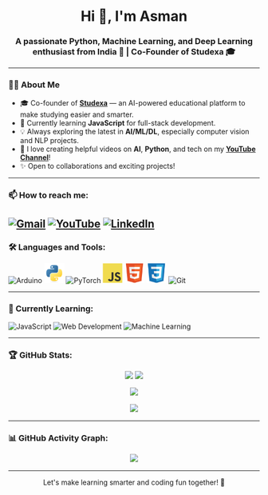 <h1 align="center">Hi 👋, I'm Asman</h1>
<h3 align="center">A passionate Python, Machine Learning, and Deep Learning enthusiast from India 🚀 | Co-Founder of Studexa 🎓</h3>

---

### 👨‍💻 About Me
- 🎓 Co-founder of **[Studexa](https://www.studexa.com)** — an AI-powered educational platform to make studying easier and smarter.
- 🧠 Currently learning **JavaScript** for full-stack development.
- 💡 Always exploring the latest in **AI/ML/DL**, especially computer vision and NLP projects.
- 🎥 I love creating helpful videos on **AI**, **Python**, and tech on my **[YouTube Channel](https://www.youtube.com/channel/ucrvkqlxuim-akyxlatnqmng)**!
- ✨ Open to collaborations and exciting projects!

---

### 📫 How to reach me:
[![Gmail](https://img.shields.io/badge/Gmail-asmanabu60@gmail.com-red?logo=gmail&logoColor=white)](mailto:asmanabu60@gmail.com)
[![YouTube](https://img.shields.io/badge/YouTube-Asman-red?logo=youtube&logoColor=white)](https://www.youtube.com/channel/ucrvkqlxuim-akyxlatnqmng)
[![LinkedIn](https://img.shields.io/badge/LinkedIn-Asman-blue?logo=linkedin&logoColor=white)](https://www.linkedin.com)
---

### 🛠️ Languages and Tools:
<p align="left">
  <img src="https://cdn.worldvectorlogo.com/logos/arduino-1.svg" alt="Arduino" width="40" height="40"/>
  <img src="https://raw.githubusercontent.com/devicons/devicon/master/icons/python/python-original.svg" alt="Python" width="40" height="40"/>
  <img src="https://www.vectorlogo.zone/logos/pytorch/pytorch-icon.svg" alt="PyTorch" width="40" height="40"/>
  <img src="https://raw.githubusercontent.com/devicons/devicon/master/icons/javascript/javascript-original.svg" alt="JavaScript" width="40" height="40"/>
  <img src="https://raw.githubusercontent.com/devicons/devicon/master/icons/html5/html5-original.svg" alt="HTML5" width="40" height="40"/>
  <img src="https://raw.githubusercontent.com/devicons/devicon/master/icons/css3/css3-original.svg" alt="CSS3" width="40" height="40"/>
  <img src="https://cdn.worldvectorlogo.com/logos/git-icon.svg" alt="Git" width="40" height="40"/>
</p>

---

### 🚀 Currently Learning:
![JavaScript](https://img.shields.io/badge/-JavaScript-black?style=flat-square&logo=javascript)
![Web Development](https://img.shields.io/badge/-Web%20Development-orange?style=flat-square&logo=html5)
![Machine Learning](https://img.shields.io/badge/-Machine%20Learning-blueviolet?style=flat-square&logo=pytorch)

---

### 🏆 GitHub Stats:

<p align="center">
  <img src="https://github-readme-stats.vercel.app/api?username=Asman2010&show_icons=true&theme=radical&hide=prs"/>
  <img src="https://github-readme-streak-stats.herokuapp.com/?user=Asman2010&theme=radical"/>
</p>

<p align="center">
  <img src="https://github-readme-stats.vercel.app/api/top-langs/?username=Asman2010&layout=compact&theme=radical"/>
</p>

<p align="center">
  <img src="https://github-profile-trophy.vercel.app/?username=Asman2010&theme=radical&no-frame=true&row=2&column=3"/>
</p>

---

### 📊 GitHub Activity Graph:
<p align="center">
    <img src="https://github-readme-activity-graph.vercel.app/graph?username=Asman2010&theme=tokyo-night&bg_color=0d1117&color=9fef00&line=9fef00&point=1aff00"/>
</p>

---

<p align="center">Let's make learning smarter and coding fun together! 🚀</p>
